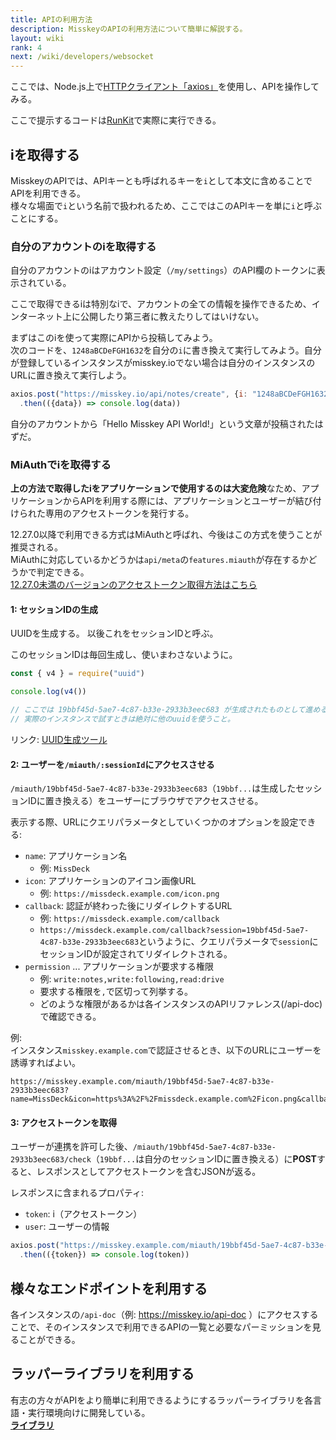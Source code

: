 ```yaml
---
title: APIの利用方法
description: MisskeyのAPIの利用方法について簡単に解説する。
layout: wiki
rank: 4
next: /wiki/developers/websocket
---
```

ここでは、Node.js上で[HTTPクライアント「axios」](https://github.com/axios/axios)を使用し、APIを操作してみる。

ここで提示するコードは[RunKit](https://npm.runkit.com/axios)で実際に実行できる。

## iを取得する
MisskeyのAPIでは、APIキーとも呼ばれるキーを`i`として本文に含めることでAPIを利用できる。  
様々な場面で`i`という名前で扱われるため、ここではこのAPIキーを単に`i`と呼ぶことにする。

### 自分のアカウントのiを取得する
自分のアカウントのiはアカウント設定（`/my/settings`）のAPI欄のトークンに表示されている。

ここで取得できるiは特別なiで、アカウントの全ての情報を操作できるため、インターネット上に公開したり第三者に教えたりしてはいけない。

まずはこのiを使って実際にAPIから投稿してみよう。  
次のコードを、`1248aBCDeFGH1632`を自分の`i`に書き換えて実行してみよう。自分が登録しているインスタンスがmisskey.ioでない場合は自分のインスタンスのURLに置き換えて実行しよう。

```javascript
axios.post("https://misskey.io/api/notes/create", {i: "1248aBCDeFGH1632", text: "Hello Misskey API World!"})
  .then(({data}) => console.log(data))
```

自分のアカウントから「Hello Misskey API World!」という文章が投稿されたはずだ。

### MiAuthでiを取得する
**上の方法で取得したiをアプリケーションで使用するのは大変危険**なため、アプリケーションからAPIを利用する際には、アプリケーションとユーザーが結び付けられた専用のアクセストークンを発行する。

12.27.0以降で利用できる方式はMiAuthと呼ばれ、今後はこの方式を使うことが推奨される。  
MiAuthに対応しているかどうかは`api/meta`の`features.miauth`が存在するかどうかで判定できる。  
[12.27.0未満のバージョンのアクセストークン取得方法はこちら](old-api)

#### 1: セッションIDの生成
UUIDを生成する。
以後これをセッションIDと呼ぶ。

このセッションIDは毎回生成し、使いまわさないように。

```javascript
const { v4 } = require("uuid")

console.log(v4())

// ここでは 19bbf45d-5ae7-4c87-b33e-2933b3eec683 が生成されたものとして進める。
// 実際のインスタンスで試すときは絶対に他のuuidを使うこと。  
```
リンク: [UUID生成ツール](https://www.wellhat.co.jp/tools/uuid.html)

#### 2: ユーザーを`/miauth/:sessionId`にアクセスさせる

`/miauth/19bbf45d-5ae7-4c87-b33e-2933b3eec683`（`19bbf...`は生成したセッションIDに置き換える）をユーザーにブラウザでアクセスさせる。

表示する際、URLにクエリパラメータとしていくつかのオプションを設定できる:

- `name`: アプリケーション名
	* 例: `MissDeck`
- `icon`: アプリケーションのアイコン画像URL
	* 例: `https://missdeck.example.com/icon.png`
- `callback`: 認証が終わった後にリダイレクトするURL
	* 例: `https://missdeck.example.com/callback`
	* `https://missdeck.example.com/callback?session=19bbf45d-5ae7-4c87-b33e-2933b3eec683`というように、クエリパラメータで`session`にセッションIDが設定されてリダイレクトされる。
- `permission` ... アプリケーションが要求する権限
	* 例: `write:notes,write:following,read:drive`
	* 要求する権限を`,`で区切って列挙する。
	* どのような権限があるかは各インスタンスのAPIリファレンス(/api-doc)で確認できる。

例:  
インスタンス`misskey.example.com`で認証させるとき、以下のURLにユーザーを誘導すればよい。

```
https://misskey.example.com/miauth/19bbf45d-5ae7-4c87-b33e-2933b3eec683?name=MissDeck&icon=https%3A%2F%2Fmissdeck.example.com%2Ficon.png&callback=https%3A%2F%2Fmissdeck.example.com%2Fcallback&permission=write%3Anotes,write%3Afollowing,read%3Adrive
```

#### 3: アクセストークンを取得
ユーザーが連携を許可した後、`/miauth/19bbf45d-5ae7-4c87-b33e-2933b3eec683/check`（`19bbf...`は自分のセッションIDに置き換える）に**POST**すると、レスポンスとしてアクセストークンを含むJSONが返る。

レスポンスに含まれるプロパティ:
- `token`: i（アクセストークン）
- `user`: ユーザーの情報

```javascript
axios.post("https://misskey.example.com/miauth/19bbf45d-5ae7-4c87-b33e-2933b3eec683/check")
  .then(({token}) => console.log(token))
```

## 様々なエンドポイントを利用する
各インスタンスの`/api-doc`（例: https://misskey.io/api-doc ）にアクセスすることで、そのインスタンスで利用できるAPIの一覧と必要なパーミッションを見ることができる。

## ラッパーライブラリを利用する
有志の方々がAPIをより簡単に利用できるようにするラッパーライブラリを各言語・実行環境向けに開発している。  
**[ライブラリ](../apps/libraries)**
